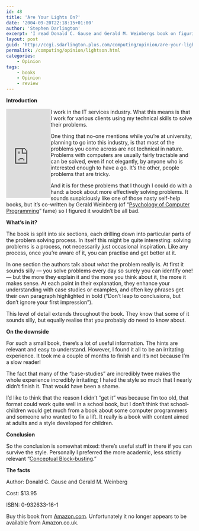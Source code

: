 ```yaml
---
id: 48
title: 'Are Your Lights On?'
date: '2004-09-20T22:18:15+01:00'
author: 'Stephen Darlington'
excerpt: 'I read Donald C. Gause and Gerald M. Weinbergs book on figuring out what the problem <i>really</i> is. Here are my conclusions. '
layout: post
guid: 'http://ccgi.sdarlington.plus.com/computing/opinion/are-your-lights-on.html'
permalink: /computing/opinion/lightson.html
categories:
    - Opinion
tags:
    - books
    - Opinion
    - review
---
```


**Introduction**

<iframe align="left" frameborder="0" marginheight="0" marginwidth="0" scrolling="no" src="http://rcm.amazon.com/e/cm?t=zx81orguk00&o=1&p=8&l=as1&asins=0932633161&fc1=000000&IS2=1&lt1=_blank&lc1=0000ff&bc1=000000&bg1=ffffff&f=ifr" style="width:120px;height:240px;"></iframe>I work in the IT services industry. What this means is that I work for various clients using my technical skills to solve their problems.

One thing that no-one mentions while you’re at university, planning to go into this industry, is that most of the problems you come across are not technical in nature. Problems with computers are usually fairly tractable and can be solved, even if not elegantly, by anyone who is interested enough to have a go. It’s the other, people problems that are tricky.

And it is for these problems that I though I could do with a hand: a book about more effectively solving problems. It sounds suspiciously like one of those nasty self-help books, but it’s co-written by Gerald Weinberg (of “[Psychology of Computer Programming](http://www.amazon.com/exec/obidos/ASIN/0932633420/zx81orguk00)” fame) so I figured it wouldn’t be all bad.

**What’s in it?**

The book is split into six sections, each drilling down into particular parts of the problem solving process. In itself this might be quite interesting: solving problems is a process, not necessarily just occasional inspiration. Like any process, once you’re aware of it, you can practise and get better at it.

In one section the authors talk about *what* the problem really is. At first it sounds silly — you solve problems every day so surely you can identify one! — but the more they explain it and the more you think about it, the more it makes sense. At each point in their explanation, they enhance your understanding with case studies or examples, and often key phrases get their own paragraph highlighted in bold (“Don’t leap to conclusions, but don’t ignore your first impression”).

This level of detail extends throughout the book. They know that some of it sounds silly, but equally realise that you probably *do* need to know about.

**On the downside**

For such a small book, there’s a lot of useful information. The hints are relevant and easy to understand. However, I found it all to be an irritating experience. It took me a couple of months to finish and it’s not because I’m a slow reader!

The fact that many of the “case-studies” are incredibly twee makes the whole experience incredibly irritating; I hated the style so much that I nearly didn’t finish it. That would have been a shame.

I’d like to think that the reason I didn’t “get it” was because I’m too old, that format could work quite well in a school book, but I don’t think that school-children would get much from a book about some computer programmers and someone who wanted to fix a lift. It really is a book with content aimed at adults and a style developed for children.

**Conclusion**

So the conclusion is somewhat mixed: there’s useful stuff in there if you can survive the style. Personally I preferred the more academic, less strictly relevant “[Conceptual Block-busting](http://www.amazon.com/exec/obidos/ASIN/0738205370/zx81orguk00).”

**The facts**

Author: Donald C. Gause and Gerald M. Weinberg

Cost: $13.95

ISBN: 0-932633-16-1

Buy this book from [Amazon.com](http://www.amazon.com/exec/obidos/ASIN/0932633161/zx81orguk00). Unfortunately it no longer appears to be available from Amazon.co.uk.